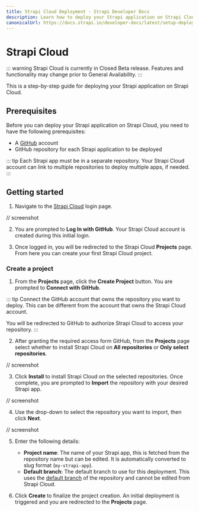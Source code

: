 ```yaml
---
title: Strapi Cloud Deployment - Strapi Developer Docs
description: Learn how to deploy your Strapi application on Strapi Cloud.
canonicalUrl: https://docs.strapi.io/developer-docs/latest/setup-deployment-guides/deployment/strapi-cloud.html
---
```


# Strapi Cloud

::: warning
Strapi Cloud is currently in Closed Beta release. Features and functionality may change prior to General Availability.
:::

This is a step-by-step guide for deploying your Strapi application on Strapi Cloud.

## Prerequisites

Before you can deploy your Strapi application on Strapi Cloud, you need to have the following prerequisites:

* A [GitHub](https://github.com) account
* GitHub repository for each Strapi application to be deployed

::: tip
Each Strapi app must be in a separate repository. Your Strapi Cloud account can link to multiple repositories to deploy multiple apps, if needed.
:::

## Getting started

1. Navigate to the [Strapi Cloud](https://cloud.strapi.io) login page.

// screenshot

2. You are prompted to **Log In with GitHub**. Your Strapi Cloud account is created during this initial login.

3. Once logged in, you will be redirected to the Strapi Cloud **Projects** page. From here you can create your first Strapi Cloud project.

### Create a project

1. From the **Projects** page, click the **Create Project** button. You are prompted to **Connect with GitHub**.

::: tip
Connect the GitHub account that owns the repository you want to deploy. This can be different from the account that owns the Strapi Cloud account.

You will be redirected to GitHub to authorize Strapi Cloud to access your repository.
:::

2. After granting the required access form GitHub, from the **Projects** page select whether to install Strapi Cloud on **All repositories** or **Only select repositories**.

// screenshot

3. Click **Install** to install Strapi Cloud on the selected repositories. Once complete, you are prompted to **Import** the repository with your desired Strapi app.

// screenshot

4. Use the drop-down to select the repository you want to import, then click **Next**.

// screenshot

5. Enter the following details:
    * **Project name**: The name of your Strapi app, this is fetched from the repository name but can be edited. It is automatically converted to slug format (`my-strapi-app`).
    * **Default branch**: The default branch to use for this deployment. This uses the [default branch](https://docs.github.com/en/repositories/configuring-branches-and-merges-in-your-repository/managing-branches-in-your-repository/changing-the-default-branch) of the repository and cannot be edited from Strapi Cloud.

6. Click **Create** to finalize the project creation. An initial deployment is triggered and you are redirected to the **Projects** page.